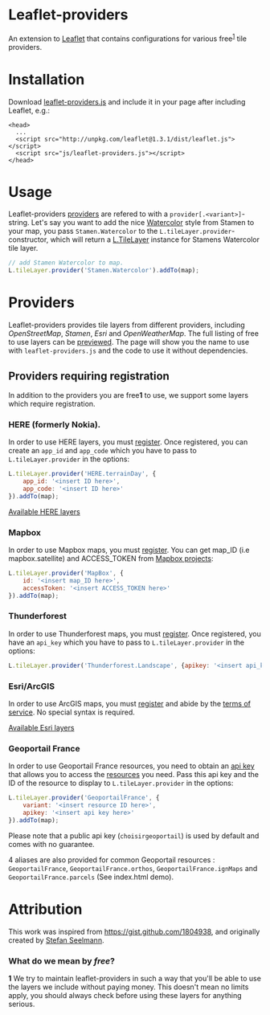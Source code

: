 Leaflet-providers
=================
An extension to [Leaflet](http://leafletjs.com/) that contains configurations for various free<sup>[1](#what-is-free)</sup> tile providers.

# Installation

Download [leaflet-providers.js](https://raw.githubusercontent.com/leaflet-extras/leaflet-providers/master/leaflet-providers.js) and include it in your page after including Leaflet, e.g.:

    <head>
      ...
      <script src="http://unpkg.com/leaflet@1.3.1/dist/leaflet.js"></script>
      <script src="js/leaflet-providers.js"></script>
    </head>

# Usage

Leaflet-providers [providers](#providers) are refered to with a `provider[.<variant>]`-string. Let's say you want to add the nice [Watercolor](http://maps.stamen.com/#watercolor/) style from Stamen to your map, you pass `Stamen.Watercolor` to the `L.tileLayer.provider`-constructor, which will return a [L.TileLayer](http://leafletjs.com/reference.html#tilelayer) instance for Stamens Watercolor tile layer.

```Javascript
// add Stamen Watercolor to map.
L.tileLayer.provider('Stamen.Watercolor').addTo(map);
```

# Providers

Leaflet-providers provides tile layers from different providers, including *OpenStreetMap*, *Stamen*, *Esri* and *OpenWeatherMap*. The full listing of free to use layers can be [previewed](http://leaflet-extras.github.io/leaflet-providers/preview/index.html). The page will show you the name to use with `leaflet-providers.js` and the code to use it without dependencies.

## Providers requiring registration

In addition to the providers you are free<b id="what-is-free">1</b> to use, we support some layers which require registration.

### HERE (formerly Nokia).

In order to use HERE layers, you must [register](http://developer.here.com/). Once registered, you can create an `app_id` and `app_code` which you have to pass to `L.tileLayer.provider` in the options:

```Javascript
L.tileLayer.provider('HERE.terrainDay', {
    app_id: '<insert ID here>',
    app_code: '<insert ID here>'
}).addTo(map);
```

[Available HERE layers](http://leaflet-extras.github.io/leaflet-providers/preview/#filter=HERE)

### Mapbox

In order to use Mapbox maps, you must [register](https://tiles.mapbox.com/signup). You can get map_ID (i.e mapbox.satellite) and ACCESS_TOKEN from [Mapbox projects](https://www.mapbox.com/projects):
```JavaScript
L.tileLayer.provider('MapBox', {
    id: '<insert map_ID here>',
    accessToken: '<insert ACCESS_TOKEN here>'
}).addTo(map);
```

### Thunderforest

In order to use Thunderforest maps, you must [register](https://thunderforest.com/pricing/). Once registered, you have an `api_key` which you have to pass to `L.tileLayer.provider` in the options:
```JavaScript
L.tileLayer.provider('Thunderforest.Landscape', {apikey: '<insert api_key here>'}).addTo(map);
```

### Esri/ArcGIS

In order to use ArcGIS maps, you must [register](https://developers.arcgis.com/en/sign-up/) and abide by the [terms of service](https://developers.arcgis.com/en/terms/). No special syntax is required.

[Available Esri layers](http://leaflet-extras.github.io/leaflet-providers/preview/#filter=Esri)

### Geoportail France

In order to use Geoportail France resources, you need to obtain an [api key]( http://professionnels.ign.fr/ign/contrats/) that allows you to access the [resources](https://geoservices.ign.fr/documentation/donnees-ressources-wmts.html#ressources-servies-en-wmts-en-projection-web-mercator) you need. Pass this api key and the ID of the resource to display to `L.tileLayer.provider` in the options: 
```JavaScript
L.tileLayer.provider('GeoportailFrance', {
    variant: '<insert resource ID here>',
    apikey: '<insert api key here>'
}).addTo(map);
```

Please note that a public api key (`choisirgeoportail`) is used by default and comes with no guarantee. 

4 aliases are also provided for common Geoportail resources : `GeoportailFrance`, `GeoportailFrance.orthos`, `GeoportailFrance.ignMaps` and `GeoportailFrance.parcels` (See index.html demo).


# Attribution

This work was inspired from <https://gist.github.com/1804938>, and originally created by [Stefan Seelmann](https://github.com/seelmann).

### What do we mean by *free*?
<b id="what-is-free">1</b>
We try to maintain leaflet-providers in such a way that you'll be able to use the layers we include without paying money.
This doesn't mean no limits apply, you should always check before using these layers for anything serious.
